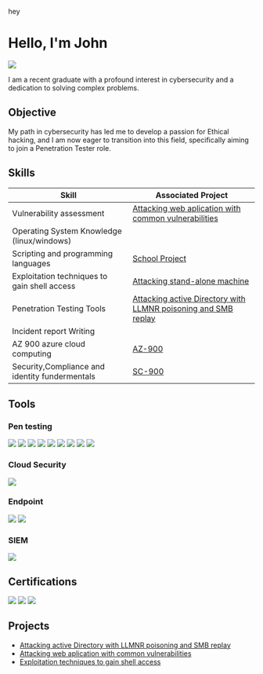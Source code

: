  hey
# Hello, I'm John
<a href="https://linkedin.com/in/john-opuda-105a20188/"><img src="https://img.shields.io/badge/-LinkedIn-0072b1?&style=for-the-badge&logo=linkedin&logoColor=white" /></a>


I am a recent graduate with a profound interest in cybersecurity and a dedication to solving complex problems.

## Objective

My path in cybersecurity has led me to develop a passion for Ethical hacking, and I am now eager to transition into this field, specifically aiming to join a Penetration Tester role.

## Skills

| Skill                                         | Associated Project         |
|-----------------------------------------------|----------------------------|
|Vulnerability assessment                       | <a href="https://github.com/chromosems/attacking-web-application-with-common-vulnerabilities/tree/main">Attacking web aplication with common vulnerabilities</a>|
| Operating System Knowledge (linux/windows)    | 
| Scripting and programming languages           | <a href="https://github.com/chromosems/school-project">School Project</a>|
| Exploitation techniques to gain shell access  | <a href="https://github.com/chromosems/Exploitation-of-stand-alone-machines-/tree/main">Attacking stand-alone machine </a> |
| Penetration Testing Tools                     |   <a href="https://github.com/chromosems/Attacking-active-Directory-with-LLMNR-poisoning-and-SMB-replay/tree/main">Attacking active Directory with LLMNR poisoning and SMB replay</a>                    |
| Incident report Writing                                |                       |
| AZ 900 azure cloud computing                  | <a href="https://www.credly.com/badges/356abed5-f524-4e82-b43a-6e58fea63d80/linked_in_profile">AZ-900</a>  |
| Security,Compliance and identity fundermentals|  <a href="https://www.credly.com/badges/47437b51-46c4-4f44-a999-adfe3634d013/linked_in_profile">SC-900</a>  |                          



## Tools

### Pen testing
<div>
    <img src="https://img.shields.io/badge/Nmap-1679A7?&style=for-the-badge&logo=Wireshark&logoColor=white" />
    <img src="https://img.shields.io/badge/Nessus-EF3B2D?&style=for-the-badge&logo=Suricata&logoColor=white" />
    <img src="https://img.shields.io/badge/Hashcat-777BB4?&style=for-the-badge&logo=Zeek&logoColor=white" />
     <img src="https://img.shields.io/badge/kali linux-1679A7?&style=for-the-badge&logo=Wireshark&logoColor=white" />
         <img src="https://img.shields.io/badge/Burp Suite-EF3B2D?&style=for-the-badge&logo=Suricata&logoColor=white" />
             <img src="https://img.shields.io/badge/Smb Relay-777BB4?&style=for-the-badge&logo=Zeek&logoColor=white" />
                  <img src="https://img.shields.io/badge/GoWitness-1679A7?&style=for-the-badge&logo=Wireshark&logoColor=white" />
    <img src="https://img.shields.io/badge/SQL injection-1679A7?&style=for-the-badge&logo=Wireshark&logoColor=white" />
             <img src="https://img.shields.io/badge/Metasploits-EF3B2D?&style=for-the-badge&logo=Suricata&logoColor=white" />

</div>

### Cloud Security
<div>
    <img src="https://img.shields.io/badge/-Azure cloud computing-00A4EF?&style=for-the-badge&logo==white" />
    

</div>


### Endpoint
<div>
    <img src="https://img.shields.io/badge/-Microsoft_Defender_for_Endpoint-00A4EF?&style=for-the-badge&logo=Microsoft&logoColor=white" />
        <img src="https://img.shields.io/badge/-Software As Aservice (SAAS)-00A4EF?&style=for-the-badge&logo=Microsoft&logoColor=white" />

</div>

### SIEM
<div>
        <img src="https://img.shields.io/badge/-Microsoft_Sentinel-0078D4?&style=for-the-badge&logo=Microsoft&logoColor=white" />

  
</div>

## Certifications
<div>
    <img src="https://img.shields.io/badge/-AZ--900-0078D4?&style=for-the-badge&logo=Microsoft&logoColor=white)](https://www.credly.com/badges/356abed5-f524-4e82-b43a-6e58fea63d80/linked_in_profile)" />

<img src="https://img.shields.io/badge/SC-900-EF3B2D?&style=for-the-badge&logo=Suricata&logoColor=white" />
<img src="https://img.shields.io/badge/Python for penetration tester-777BB4?&style=for-the-badge&logo=Suricata&logoColor=white" />


</div>

## Projects
-   <a href="https://github.com/chromosems/Attacking-active-Directory-with-LLMNR-poisoning-and-SMB-replay/tree/main">Attacking active Directory with LLMNR poisoning and SMB replay</a>
- <a href="https://github.com/chromosems/attacking-web-application-with-common-vulnerabilities/tree/main">Attacking web aplication with common vulnerabilities</a>
- <a href ="https://github.com/chromosems/Exploitation-of-stand-alone-machines-/tree/main">Exploitation techniques to gain shell access
